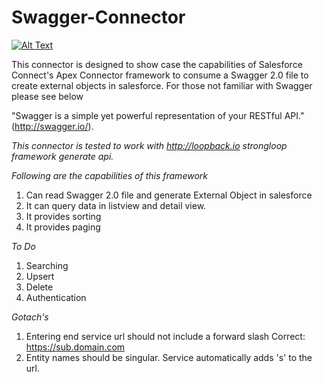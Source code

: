# Swagger-Connector

[![Alt Text]( https://andrewfawcett.files.wordpress.com/2014/09/deploy.png)](https://githubsfdeploy.herokuapp.com/app/githubdeploy/fahadaz/Swagger-Connector)

This connector is designed to show case the capabilities of Salesforce Connect's Apex Connector framework to consume a Swagger 2.0 file to create external objects in salesforce. For those not familiar with Swagger please see below

"Swagger is a simple yet powerful representation of your RESTful API." (http://swagger.io/).    

*This connector is tested to work with http://loopback.io strongloop framework generate api.* 

*Following are the capabilities of this framework*
1. Can read Swagger 2.0 file and generate External Object in salesforce
2. It can query data in listview and detail view.
3. It provides sorting 
4. It provides paging 

*To Do*
1. Searching
2. Upsert
3. Delete
4. Authentication

*Gotach's*
1. Entering end service url should not include a forward slash
    Correct: https://sub.domain.com
2. Entity names should be singular. Service automatically adds 's' to the url.


